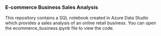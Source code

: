 ### E-commerce Business Sales Analysis
This repository contains a SQL notebook created in Azure Data Studio which provides a sales analysis of an online retail business.
You can open the ecommerce_business.ipynb file to view the code.
